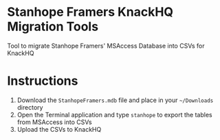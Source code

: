 # Stanhope Framers KnackHQ Migration Tools

Tool to migrate Stanhope Framers' MSAccess Database into CSVs for KnackHQ

# Instructions

1. Download the `StanhopeFramers.mdb` file and place in your `~/Downloads` directory
2. Open the Terminal application and type `stanhope` to export the tables from MSAccess into CSVs
3. Upload the CSVs to KnackHQ
